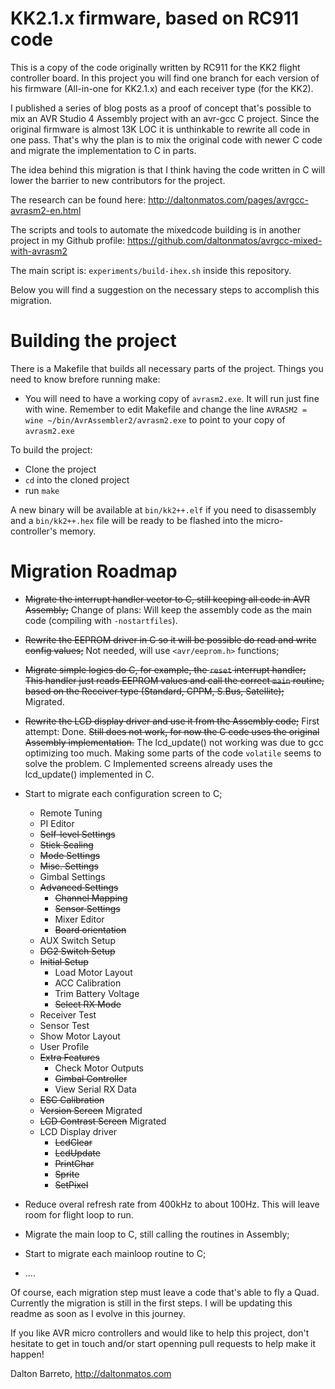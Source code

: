 # KK2.1.x firmware, based on RC911 code

This is a copy of the code originally written by RC911 for the KK2 flight controller board. In this project you will find one branch for each version of his firmware (All-in-one for KK2.1.x) and each receiver type (for the KK2).

I published a series of blog posts as a proof of concept that's possible to mix an AVR Studio 4 Assembly project with an avr-gcc C project. Since the original firmware is almost 13K LOC it is unthinkable to rewrite all code in one pass. That's why the plan is to mix the original code with newer C code and migrate the implementation to C in parts.

The idea behind this migration is that I think having the code written in C will lower the barrier to new contributors for the project.

The research can be found here: http://daltonmatos.com/pages/avrgcc-avrasm2-en.html 

The scripts and tools to automate the mixedcode building is in another project in my Github profile: https://github.com/daltonmatos/avrgcc-mixed-with-avrasm2 

The main script is: ``experiments/build-ihex.sh`` inside this repository.

Below you will find a suggestion on the necessary steps to accomplish this migration.


# Building the project

There is a Makefile that builds all necessary parts of the project. Things you need to know brefore running make:

 * You will need to have a working copy of ``avrasm2.exe``. It will run just fine with wine. Remember to edit Makefile and change the line ``AVRASM2 = wine ~/bin/AvrAssembler2/avrasm2.exe`` to point to your copy of ``avrasm2.exe``

To build the project:
 * Clone the project
 * ``cd`` into the cloned project
 * run ``make``

A new binary will be available at ``bin/kk2++.elf`` if you need to disassembly and a ``bin/kk2++.hex`` file will be ready to be flashed into the micro-controller's memory.


# Migration Roadmap

 * ~~Migrate the interrupt handler vector to C, still keeping all code in AVR Assembly;~~ Change of plans: Will keep the assembly code as the main code (compiling with ``-nostartfiles``).
 * ~~Rewrite the EEPROM driver in C so it will be possible do read and write config values;~~ Not needed, will use ``<avr/eeprom.h>`` functions;
 * ~~Migrate simple logics do C, for example, the ``reset`` interrupt handler; This handler just reads EEPROM values and call the correct ``main`` routine, based on the Receiver type (Standard, CPPM, S.Bus, Satellite);~~ Migrated.
 * ~~Rewrite the LCD display driver and use it from the Assembly code;~~ First attempt: Done. ~~Still does not work, for now the C code uses the original Assembly implementation.~~ The lcd_update() not working was due to gcc optimizing too much. Making some parts of the code ``volatile`` seems to solve the problem. C Implemented screens already uses the lcd_update() implemented in C.
 * Start to migrate each configuration screen to C;

   * Remote Tuning
   * PI Editor
   * ~~Self-level Settings~~
   * ~~Stick Scaling~~
   * ~~Mode Settings~~
   * ~~Misc. Settings~~
   * Gimbal Settings
   * ~~Advanced Settings~~
     * ~~Channel Mapping~~
     * ~~Sensor Settings~~
     * Mixer Editor
     * ~~Board orientation~~
   * AUX Switch Setup
   * ~~DG2 Switch Setup~~
   * ~~Initial Setup~~
     * Load Motor Layout
     * ACC Calibration
     * Trim Battery Voltage
     * ~~Select RX Mode~~
   * Receiver Test
   * Sensor Test
   * Show Motor Layout
   * User Profile
   * ~~Extra Features~~
     * Check Motor Outputs
     * ~~Gimbal Controller~~
     * View Serial RX Data
   * ~~ESC Calibration~~
   * ~~Version Screen~~ Migrated
   * ~~LCD Contrast Screen~~ Migrated
   * LCD Display driver
     * ~~LcdClear~~
     * ~~LcdUpdate~~
     * ~~PrintChar~~
     * ~~Sprite~~
     * ~~SetPixel~~
 * Reduce overal refresh rate from 400kHz to about 100Hz. This will leave room for flight loop to run.
 * Migrate the main loop to C, still calling the routines in Assembly;
 * Start to migrate each mainloop routine to C;
 * ....


Of course, each migration step must leave a code that's able to fly a Quad. Currently the migration is still in the first steps. I will be updating this readme as soon as I evolve in this journey.

If you like AVR micro controllers and would like to help this project, don't hesitate to get in touch and/or start openning pull requests to help make it happen!


Dalton Barreto, http://daltonmatos.com

